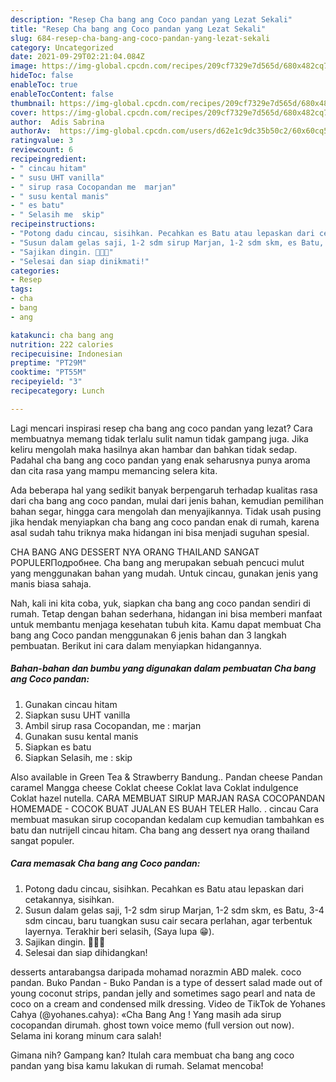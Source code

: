 ```yaml
---
description: "Resep Cha bang ang Coco pandan yang Lezat Sekali"
title: "Resep Cha bang ang Coco pandan yang Lezat Sekali"
slug: 684-resep-cha-bang-ang-coco-pandan-yang-lezat-sekali
category: Uncategorized
date: 2021-09-29T02:21:04.084Z
image: https://img-global.cpcdn.com/recipes/209cf7329e7d565d/680x482cq70/cha-bang-ang-coco-pandan-foto-resep-utama.jpg
hideToc: false
enableToc: true
enableTocContent: false
thumbnail: https://img-global.cpcdn.com/recipes/209cf7329e7d565d/680x482cq70/cha-bang-ang-coco-pandan-foto-resep-utama.jpg
cover: https://img-global.cpcdn.com/recipes/209cf7329e7d565d/680x482cq70/cha-bang-ang-coco-pandan-foto-resep-utama.jpg
author:  Adis Sabrina
authorAv:  https://img-global.cpcdn.com/users/d62e1c9dc35b50c2/60x60cq50/avatar.jpg
ratingvalue: 3
reviewcount: 6
recipeingredient:
- " cincau hitam"
- " susu UHT vanilla"
- " sirup rasa Cocopandan me  marjan"
- " susu kental manis"
- " es batu"
- " Selasih me  skip"
recipeinstructions:
- "Potong dadu cincau, sisihkan. Pecahkan es Batu atau lepaskan dari cetakannya, sisihkan."
- "Susun dalam gelas saji, 1-2 sdm sirup Marjan, 1-2 sdm skm, es Batu, 3-4 sdm cincau, baru tuangkan susu cair secara perlahan, agar terbentuk layernya. Terakhir beri selasih, (Saya lupa 😁)."
- "Sajikan dingin. 🍹🍹🍹"
- "Selesai dan siap dinikmati!"
categories:
- Resep
tags:
- cha
- bang
- ang

katakunci: cha bang ang 
nutrition: 222 calories
recipecuisine: Indonesian
preptime: "PT29M"
cooktime: "PT55M"
recipeyield: "3"
recipecategory: Lunch

---
```



Lagi mencari inspirasi resep cha bang ang coco pandan yang lezat? Cara membuatnya memang tidak terlalu sulit namun tidak gampang juga. Jika keliru mengolah maka hasilnya akan hambar dan bahkan tidak sedap. Padahal cha bang ang coco pandan yang enak seharusnya punya aroma dan cita rasa yang mampu memancing selera kita.


Ada beberapa hal yang sedikit banyak berpengaruh terhadap kualitas rasa dari cha bang ang coco pandan, mulai dari jenis bahan, kemudian pemilihan bahan segar, hingga cara mengolah dan menyajikannya. Tidak usah pusing jika hendak menyiapkan cha bang ang coco pandan enak di rumah, karena asal sudah tahu triknya maka hidangan ini bisa menjadi suguhan spesial.

CHA BANG ANG DESSERT NYA ORANG THAILAND SANGAT POPULERПодробнее. Cha bang ang merupakan sebuah pencuci mulut yang menggunakan bahan yang mudah. Untuk cincau, gunakan jenis yang manis biasa sahaja.


Nah, kali ini kita coba, yuk, siapkan cha bang ang coco pandan sendiri di rumah. Tetap dengan bahan sederhana, hidangan ini bisa memberi manfaat untuk membantu menjaga kesehatan tubuh kita. Kamu dapat membuat Cha bang ang Coco pandan menggunakan 6 jenis bahan dan 3 langkah pembuatan. Berikut ini cara dalam menyiapkan hidangannya.

<!--inarticleads1-->

##### Bahan-bahan dan bumbu yang digunakan dalam pembuatan Cha bang ang Coco pandan:

1. Gunakan  cincau hitam
1. Siapkan  susu UHT vanilla
1. Ambil  sirup rasa Cocopandan, me : marjan
1. Gunakan  susu kental manis
1. Siapkan  es batu
1. Siapkan  Selasih, me : skip


Also available in Green Tea &amp; Strawberry Bandung.. Pandan cheese Pandan caramel Mangga cheese Coklat cheese Coklat lava Coklat indulgence Coklat hazel nutella. CARA MEMBUAT SIRUP MARJAN RASA COCOPANDAN HOMEMADE - COCOK BUAT JUALAN ES BUAH TELER Hallo. . cincau Cara membuat masukan sirup cocopandan kedalam cup kemudian tambahkan es batu dan nutrijell cincau hitam. Cha bang ang dessert nya orang thailand sangat populer. 

<!--inarticleads2-->

##### Cara memasak Cha bang ang Coco pandan:

1. Potong dadu cincau, sisihkan. Pecahkan es Batu atau lepaskan dari cetakannya, sisihkan.
1. Susun dalam gelas saji, 1-2 sdm sirup Marjan, 1-2 sdm skm, es Batu, 3-4 sdm cincau, baru tuangkan susu cair secara perlahan, agar terbentuk layernya. Terakhir beri selasih, (Saya lupa 😁).
1. Sajikan dingin. 🍹🍹🍹
1. Selesai dan siap dihidangkan!

desserts antarabangsa daripada mohamad norazmin ABD malek. coco pandan. Buko Pandan - Buko Pandan is a type of dessert salad made out of young coconut strips, pandan jelly and sometimes sago pearl and nata de coco on a cream and condensed milk dressing. Video de TikTok de Yohanes Cahya (@yohanes.cahya): «Cha Bang Ang ! Yang masih ada sirup cocopandan dirumah. ghost town voice memo (full version out now). Selama ini korang minum cara salah! 

Gimana nih? Gampang kan? Itulah cara membuat cha bang ang coco pandan yang bisa kamu lakukan di rumah. Selamat mencoba!
